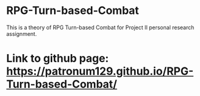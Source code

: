 # RPG-Turn-based-Combat
This is a theory of  RPG Turn-based Combat for Project II personal research assignment.

# Link to github page: https://patronum129.github.io/RPG-Turn-based-Combat/
